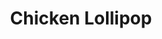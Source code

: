 ---
title: Chicken Lollipop
description: A fun chicken wing appetizer
featured-image: /uploads/chicken-lollipop.jpg
theme: Meat
---
